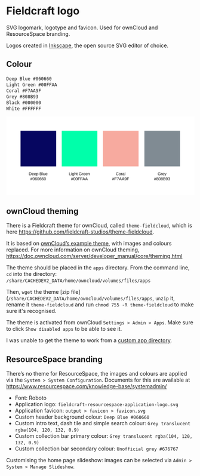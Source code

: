 # Fieldcraft logo

SVG logomark, logotype and favicon. Used for ownCloud and ResourceSpace branding.

Logos created in [Inkscape](https://inkscape.org), the open source SVG editor of choice.

## Colour

```
Deep Blue #060660
Light Green #00FFAA
Coral #F7AA9F
Grey #808B93
Black #000000
White #FFFFFF
```

![Fieldcraft colour swatches](fieldcraft-colours.svg)

## ownCloud theming

There is a Fieldcraft theme for ownCloud, called `theme-fieldcloud`, which is here <https://github.com/fieldcraft-studios/theme-fieldcloud>.

It is based on [ownCloud’s example theme](https://github.com/owncloud/theme-example), with images and colours replaced. For more information on ownCloud theming, <https://doc.owncloud.com/server/developer_manual/core/theming.html>

The theme should be placed in the `apps` directory. From the command line, `cd` into the directory:  
`/share/CACHEDEV2_DATA/home/owncloud/volumes/files/apps`

Then, `wget` the theme [zip file](`/share/CACHEDEV2_DATA/home/owncloud/volumes/files/apps`, `unzip` it, rename it `theme-fieldcloud` and run `chmod 755 -R theme-fieldcloud` to make sure it's recognised.

The theme is activated from ownCloud `Settings > Admin > Apps`. Make sure to click `Show disabled apps` to be able to see it.

I was unable to get the theme to work from a [custom app directory](https://doc.owncloud.com/server/admin_manual/installation/apps_management_installation.html#using-custom-app-directories). 

## ResourceSpace branding

There’s no theme for ResourceSpace, the images and colours are applied via the `System > System Configuration`. Documents for this are available at <https://www.resourcespace.com/knowledge-base/systemadmin/>

* Font: Roboto
* Application logo: `fieldcraft-resourcespace-application-logo.svg`
* Application favicon: `output > favicon > favicon.svg`
* Custom header background colour: `Deep Blue #060660`
* Custom intro text, dash tile and simple search colour: `Grey translucent rgba(104, 120, 132, 0.9)`
* Custom collection bar primary colour: `Grey translucent rgba(104, 120, 132, 0.9)`
* Custom collection bar secondary colour:  `Unofficial grey #676767`

Customising the home page slideshow: images can be selected via `Admin > System > Manage Slideshow`.
